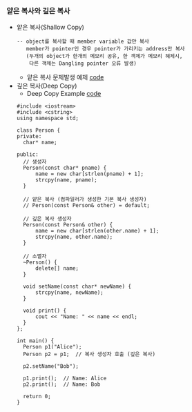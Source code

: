 ### 얕은 복사와 깊은 복사
* 얕은 복사(Shallow Copy)
  ```
  -- object를 복사할 때 member variable 값만 복사
     member가 pointer인 경우 pointer가 가리키는 address만 복사
     (두개의 object가 한개의 메모리 공유, 한 객체가 메모리 해제시,
      다른 객체는 Dangling pointer 오류 발생)
  ```
  * 앝은 복사 문제발생 예제 [code]()
* 깊은 복사(Deep Copy)
  * Deep Copy Example [code](https://github.com/csbyun-data/CPP-Pro/blob/main/chap01/Copy/deep_copy_ex01.cpp)
  ```
  #include <iostream>
  #include <cstring>
  using namespace std;
  
  class Person {
  private:
    char* name;
  
  public:
    // 생성자
    Person(const char* pname) {
        name = new char[strlen(pname) + 1];
        strcpy(name, pname);
    }

    // 얕은 복사 (컴파일러가 생성한 기본 복사 생성자)
    // Person(const Person& other) = default;

    // 깊은 복사 생성자
    Person(const Person& other) {
        name = new char[strlen(other.name) + 1];
        strcpy(name, other.name);
    }

    // 소멸자
    ~Person() {
        delete[] name;
    }

    void setName(const char* newName) {
        strcpy(name, newName);
    }

    void print() {
        cout << "Name: " << name << endl;
    }
  };
  
  int main() {
    Person p1("Alice");
    Person p2 = p1;  // 복사 생성자 호출 (깊은 복사)

    p2.setName("Bob");

    p1.print();  // Name: Alice
    p2.print();  // Name: Bob

    return 0;
  }
  ```
  

